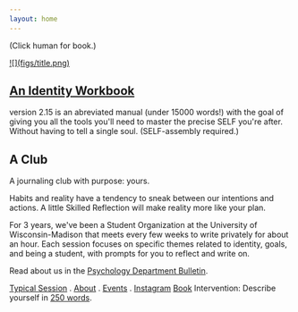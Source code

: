 ```yaml
---
layout: home
---
```





(Click human for book.)

<a href="_book/index.html">
![](figs/title.png)
</a>

## [An Identity Workbook](_book/index.html)

version 2.15 is an abreviated manual (under 15000 words!) with the goal of giving you all the tools you'll need to master the precise SELF you're after. Without having to tell a single soul. (SELF-assembly required.) 

## A Club
A journaling club with purpose: yours.

Habits and reality have a tendency to sneak between our intentions and actions.
A little Skilled Reflection will make reality more like your plan. 

For 3 years, we've been a Student Organization 
at the University of Wisconsin-Madison 
that meets every few weeks to write privately for about an hour.
Each session focuses on specific themes related to identity, goals, and being a student, with prompts for you to reflect and write on.

Read about us in the [Psychology Department Bulletin](https://psych.wisc.edu/news/when-personal-experience-meets-psychology-michael-koranda/).

  

[Typical Session](_posts/every_session) . [About](about.md) . [Events](club_meetings.md) . [Instagram](https://www.instagram.com/skilledreflection/)
[Book](_book/index.html)
Intervention: Describe yourself in [250 words](self250.md).  
